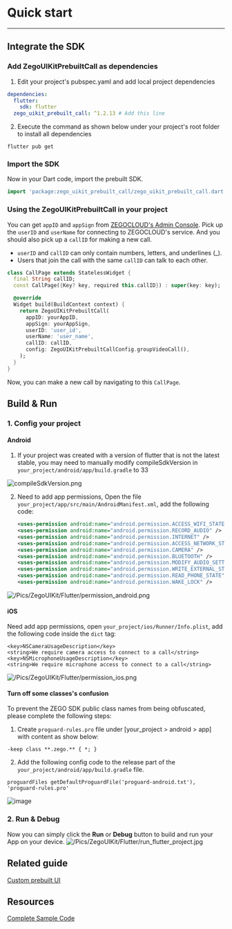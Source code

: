 # Quick start

- - -

## Integrate the SDK

### Add ZegoUIKitPrebuiltCall as dependencies

1. Edit your project's pubspec.yaml and add local project dependencies

```yaml
dependencies:
  flutter:
    sdk: flutter
  zego_uikit_prebuilt_call: ^1.2.13 # Add this line
```

2. Execute the command as shown below under your project's root folder to install all dependencies

```
flutter pub get
```

### Import the SDK

Now in your Dart code, import the prebuilt SDK.

```dart
import 'package:zego_uikit_prebuilt_call/zego_uikit_prebuilt_call.dart';
```

### Using the ZegoUIKitPrebuiltCall in your project

You can get `appID` and `appSign` from [ZEGOCLOUD's Admin Console](https://console.zegocloud.com/). Pick up the `userID` and `userName` for connecting to ZEGOCLOUD's service. And you should also pick up a `callID` for making a new call.

- `userID` and `callID` can only contain numbers, letters, and underlines (_).
- Users that join the call with the same `callID` can talk to each other.


```dart
class CallPage extends StatelessWidget {
  final String callID;
  const CallPage({Key? key, required this.callID}) : super(key: key);

  @override
  Widget build(BuildContext context) {
    return ZegoUIKitPrebuiltCall(
      appID: yourAppID,
      appSign: yourAppSign,
      userID: 'user_id',
      userName: 'user_name',
      callID: callID,
      config: ZegoUIKitPrebuiltCallConfig.groupVideoCall(),
    );
  }
}
```

Now, you can make a new call by navigating to this `CallPage`.


## Build & Run

### 1. Config your project

#### Android

1. If your project was created with a version of flutter that is not the latest stable, you may need to manually modify compileSdkVersion in `your_project/android/app/build.gradle` to 33

![compileSdkVersion.png](https://storage.zego.im/sdk-doc/Pics/ZegoUIKit/Flutter/compileSdkVersion.png)

2. Need to add app permissions, Open the file `your_project/app/src/main/AndroidManifest.xml`, add the following code:
   ```xml
   <uses-permission android:name="android.permission.ACCESS_WIFI_STATE" />
   <uses-permission android:name="android.permission.RECORD_AUDIO" />
   <uses-permission android:name="android.permission.INTERNET" />
   <uses-permission android:name="android.permission.ACCESS_NETWORK_STATE" />
   <uses-permission android:name="android.permission.CAMERA" />
   <uses-permission android:name="android.permission.BLUETOOTH" />
   <uses-permission android:name="android.permission.MODIFY_AUDIO_SETTINGS" />
   <uses-permission android:name="android.permission.WRITE_EXTERNAL_STORAGE" />
   <uses-permission android:name="android.permission.READ_PHONE_STATE" />
   <uses-permission android:name="android.permission.WAKE_LOCK" />
   ```
![/Pics/ZegoUIKit/Flutter/permission_android.png](https://storage.zego.im/sdk-doc/Pics/ZegoUIKit/Flutter/permission_android.png)

#### iOS

Need add app permissions, open `your_project/ios/Runner/Info.plist`, add the following code inside the `dict` tag:

```plist
<key>NSCameraUsageDescription</key>
<string>We require camera access to connect to a call</string>
<key>NSMicrophoneUsageDescription</key>
<string>We require microphone access to connect to a call</string>
```
![/Pics/ZegoUIKit/Flutter/permission_ios.png](https://storage.zego.im/sdk-doc/Pics/ZegoUIKit/Flutter/permission_ios.png)

#### Turn off some classes's confusion

To prevent the ZEGO SDK public class names from being obfuscated, please complete the following steps:

1. Create `proguard-rules.pro` file under [your_project > android > app] with content as show below:
```
-keep class **.zego.** { *; }
```

2. Add the following config code to the release part of the `your_project/android/app/build.gradle` file.
```
proguardFiles getDefaultProguardFile('proguard-android.txt'), 'proguard-rules.pro'
```

![image](https://storage.zego.im/sdk-doc/Pics/ZegoUIKit/Flutter/android_class_confusion.png)

### 2. Run & Debug

Now you can simply click the **Run** or **Debug** button to build and run your App on your device.
![/Pics/ZegoUIKit/Flutter/run_flutter_project.jpg](https://storage.zego.im/sdk-doc/Pics/ZegoUIKit/Flutter/run_flutter_project.jpg)

## Related guide

[Custom prebuilt UI](!ZEGOUIKIT_Custom_prebuilt_UI)


## Resources

[Complete Sample Code](https://github.com/ZEGOCLOUD/zego_uikit_prebuilt_call_example_flutter/tree/master/group_call)
